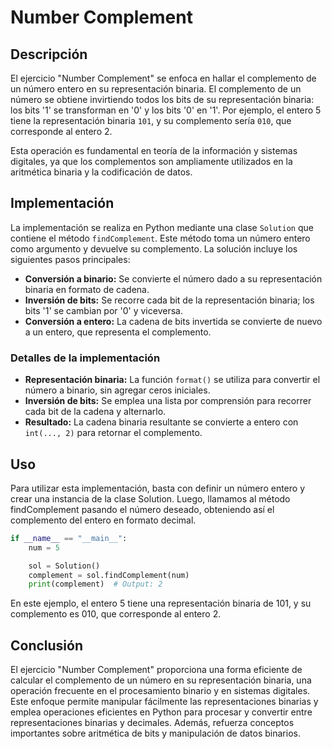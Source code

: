 # Number Complement

## Descripción

El ejercicio "Number Complement" se enfoca en hallar el complemento de un número entero en su representación binaria. El complemento de un número se obtiene invirtiendo todos los bits de su representación binaria: los bits '1' se transforman en '0' y los bits '0' en '1'. Por ejemplo, el entero 5 tiene la representación binaria `101`, y su complemento sería `010`, que corresponde al entero 2.

Esta operación es fundamental en teoría de la información y sistemas digitales, ya que los complementos son ampliamente utilizados en la aritmética binaria y la codificación de datos.

## Implementación

La implementación se realiza en Python mediante una clase `Solution` que contiene el método `findComplement`. Este método toma un número entero como argumento y devuelve su complemento. La solución incluye los siguientes pasos principales:

- **Conversión a binario:** Se convierte el número dado a su representación binaria en formato de cadena.
- **Inversión de bits:** Se recorre cada bit de la representación binaria; los bits '1' se cambian por '0' y viceversa.
- **Conversión a entero:** La cadena de bits invertida se convierte de nuevo a un entero, que representa el complemento.

### Detalles de la implementación

- **Representación binaria:** La función `format()` se utiliza para convertir el número a binario, sin agregar ceros iniciales.
- **Inversión de bits:** Se emplea una lista por comprensión para recorrer cada bit de la cadena y alternarlo.
- **Resultado:** La cadena binaria resultante se convierte a entero con `int(..., 2)` para retornar el complemento.

## Uso

Para utilizar esta implementación, basta con definir un número entero y crear una instancia de la clase Solution. Luego, llamamos al método findComplement pasando el número deseado, obteniendo así el complemento del entero en formato decimal.

```python
if __name__ == "__main__":
    num = 5

    sol = Solution()
    complement = sol.findComplement(num)
    print(complement)  # Output: 2
```

En este ejemplo, el entero 5 tiene una representación binaria de 101, y su complemento es 010, que corresponde al entero 2.

## Conclusión

El ejercicio "Number Complement" proporciona una forma eficiente de calcular el complemento de un número en su representación binaria, una operación frecuente en el procesamiento binario y en sistemas digitales. Este enfoque permite manipular fácilmente las representaciones binarias y emplea operaciones eficientes en Python para procesar y convertir entre representaciones binarias y decimales. Además, refuerza conceptos importantes sobre aritmética de bits y manipulación de datos binarios.

